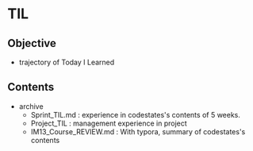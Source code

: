 # TIL

## Objective

- trajectory of Today I Learned

## Contents

- archive
  - Sprint_TIL.md : experience in codestates's contents of 5 weeks.
  - Project_TIL : management experience in project
  - IM13_Course_REVIEW.md : With typora, summary of codestates's contents
